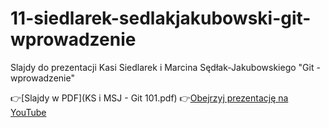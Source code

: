 # 11-siedlarek-sedlakjakubowski-git-wprowadzenie
Slajdy do prezentacji Kasi Siedlarek i Marcina Sędłak-Jakubowskiego "Git - wprowadzenie"

👉[Slajdy w PDF](KS i MSJ - Git 101.pdf)
👉[Obejrzyj prezentację na YouTube](https://www.youtube.com/watch?v=gdUjhFfkofY)
